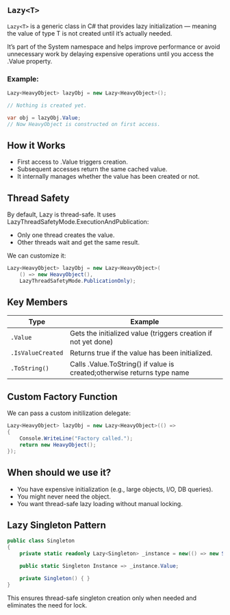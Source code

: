 ## `Lazy<T>`
`Lazy<T>` is a generic class in C# that provides lazy initialization — meaning the value of type T is not created until it’s actually needed.

It’s part of the System namespace and helps improve performance or avoid unnecessary work by delaying expensive operations until you access the .Value property.

### Example:
```csharp
Lazy<HeavyObject> lazyObj = new Lazy<HeavyObject>();

// Nothing is created yet.

var obj = lazyObj.Value;  
// Now HeavyObject is constructed on first access.
```

## How it Works
- First access to .Value triggers creation.
- Subsequent accesses return the same cached value.
- It internally manages whether the value has been created or not.

## Thread Safety
By default, Lazy<T> is thread-safe.
It uses LazyThreadSafetyMode.ExecutionAndPublication:
- Only one thread creates the value.
- Other threads wait and get the same result.

We can customize it:
```csharp
Lazy<HeavyObject> lazyObj = new Lazy<HeavyObject>(
    () => new HeavyObject(),
    LazyThreadSafetyMode.PublicationOnly);
```

## Key Members
| Type | Example|
|------| -------|
| `.Value` | Gets the initialized value (triggers creation if not yet done)|
| `.IsValueCreated` | Returns true if the value has been initialized.|
| `.ToString()` | Calls .Value.ToString() if value is created;otherwise returns type name|

## Custom Factory Function
We can pass a custom initilization delegate:
```csharp
Lazy<HeavyObject> lazyObj = new Lazy<HeavyObject>(() =>
{
    Console.WriteLine("Factory called.");
    return new HeavyObject();
});
```

## When should we use it?
- You have expensive initialization (e.g., large objects, I/O, DB queries).
- You might never need the object.
- You want thread-safe lazy loading without manual locking.

## Lazy Singleton Pattern
```csharp
public class Singleton
{
    private static readonly Lazy<Singleton> _instance = new(() => new Singleton());

    public static Singleton Instance => _instance.Value;

    private Singleton() { }
}
```
 This ensures thread-safe singleton creation only when needed and eliminates the need for lock.

